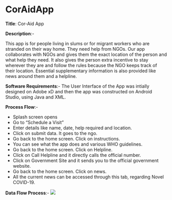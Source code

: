 # CorAidApp

**Title**: Cor-Aid App

**Description**:-

This app is for people living in slums or for migrant workers who are stranded on their way home. 
They need help from NGOs. Our app collaborates with NGOs and gives them the exact location of the person and what help they need. 
It also gives the person extra incentive to stay wherever they are and follow the rules because the NGO keeps track of their location. 
Essential supplementary information is also provided like news around them and a helpline.

**Software Requirements**:-
The User Interface of the App was intially designed on Adobe xD and then the app was constructed on Android Studio, using Java and XML.

**Process Flow**:-

- Splash screen opens 
- Go to “Schedule a Visit”  
- Enter details like name, date, help required and location. 
- Click on submit data. It goes to the ngo. 
- Go back to the home screen. Click on instructions. 
- You can see what the app does and various WHO guidelines. 
- Go back to the home screen. Click on Helpline. 
- Click on Call Helpline and it directly calls the official number. 
- Click on Government Site and it sends you to the official government website. 
- Go back to the home screen. Click on news. 
- All the current news can be accessed through this tab, regarding Novel COVID-19.

**Data Flow Process**:-
![](https://github.com/RishitJainn/CorAidApp/blob/master/app/src/main/res/drawable-v24/Data%20Flow%20Process.jpeg)
